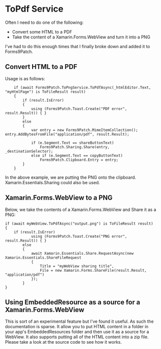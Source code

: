 # ToPdf Service

Often I need to do one of the following:

 - Convert some HTML to a PDF
 - Take the content of a Xamarin.Forms.WebView and turn it into a PNG
 
I've had to do this enough times that I finally broke down and added it to Forms9Patch.

## Convert HTML to a PDF

Usage is as follows:

```c-sharp
    if (await Forms9Patch.ToPngService.ToPdfAsync(_htmlEditor.Text, "myHtmlPage") is ToFileResult result)
    {
        if (result.IsError)
        {
            using (Forms9Patch.Toast.Create("PDF error", result.Result)) { }
        }
        else
        {
            var entry = new Forms9Patch.MimeItemCollection();                entry.AddBytesFromFile("application/pdf", result.Result);

            if (e.Segment.Text == shareButtonText)
                Forms9Patch.Sharing.Share(entry, _destinationSelector);
            else if (e.Segment.Text == copyButtonText)
                Forms9Patch.Clipboard.Entry = entry;
        }
    }
```        

In the above example, we are putting the PNG onto the clipboard.  Xamarin.Essentials.Sharing could also be used.


## Xamarin.Forms.WebView to a PNG

Below, we take the contents of a Xamarin.Forms.WebView and Share it as a PNG:

```c-sharp
if (await myWebView.ToPdfAsync("output.png") is ToFileResult result)
{
    if (result.IsError)
            using (Forms9Patch.Toast.Create("PNG error", result.Result)) { }
        else
        {
            await Xamarin.Essentials.Share.RequestAsync(new Xamarin.Essentials.ShareFileRequest
            {
                Title = "myWebView sharing title",
                File = new Xamarin.Forms.ShareFile(result.Result, "application/pdf")
            });
        }
}
```


## Using EmbeddedResource as a source for a Xamarin.Forms.WebView

This is sort of an experimental feature but I've found it useful.  As such the documentation is sparse.  It allow you to put HTML content in a folder in your app's EmbeddedResources folder and then use it as a source for a WebView.  It also supports putting all of the HTML content into a zip file.  Please take a look at the source code to see how it works.